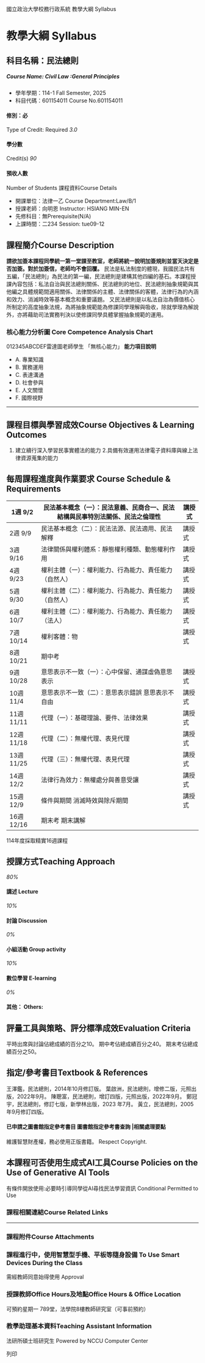 國立政治大學校務行政系統 教學大綱 Syllabus
# 教學大綱 Syllabus
##  科目名稱：民法總則
#####  Course Name: Civil Law :General Principles
  * 學年學期：114-1 Fall Semester, 2025 
  * 科目代碼：601154011 Course No.601154011


#### 修別：必
Type of Credit: Required 
_3.0_
#### 學分數
Credit(s)
_90_
#### 預收人數
Number of Students
課程資料Course Details
  * 開課單位：法律一乙 Course Department:Law/B/1 
  * 授課老師：向明恩 Instructor: HSIANG MIN-EN 
  * 先修科目：無Prerequisite(N/A)
  * 上課時間：二234 Session: tue09-12


##  課程簡介Course Description
**請欲加簽本課程同學統一第一堂課至教室，老師將統一說明加簽規則並當天決定是否加簽。對於加簽信，老師均不會回覆。**
民法是私法制度的體現，我國民法共有五編，「民法總則」為民法的第一編，民法總則是建構其他四編的基石。本課程授課內容包括：私法自治與民法總則關係、民法總則的地位、民法總則抽象規範與其他編之具體規範間適用關係、法律關係的主體、法律關係的客體，法律行為的內涵和效力、消滅時效等基本概念和重要議題。
又民法總則是以私法自治為價值核心所制定的高度抽象法規，為將抽象規範能為修課同學理解與吸收，除就學理為解說外，亦將藉助司法實務判決以使修課同學具體掌握抽象規範的運用。
###  核心能力分析圖 Core Competence Analysis Chart
012345ABCDEF雷達圖老師學生
「無核心能力」 
**能力項目說明**
  * A. 專業知識
  * B. 實務運用
  * C. 表達溝通
  * D. 社會參與
  * E. 人文關懷
  * F. 國際視野


* * *
##  課程目標與學習成效Course Objectives & Learning Outcomes 
1. 建立續行深入學習民事實體法的能力
2.具備有效運用法律電子資料庫與線上法律資源蒐集的能力
##  每周課程進度與作業要求 Course Schedule & Requirements
1週 9/2 |  民法基本概念（一）：民法意義、民商合一、民法結構與民事特別法關係、民法之倫理性 |  講授式  
---|---|---  
2週 9/9 |  民法基本概念（二）：民法法源、民法適用、民法解釋 |  講授式  
3週 9/16 |  法律關係與權利體系：靜態權利種類、動態權利作用 |  講授式  
4週 9/23 |  權利主體（一）：權利能力、行為能力、責任能力（自然人） |  講授式  
5週 9/30 |  權利主體（二）：權利能力、行為能力、責任能力（自然人） |  講授式  
6週 10/7 |  權利主體（二）：權利能力、行為能力、責任能力（法人） |  講授式  
7週 10/14 |  權利客體：物 |  講授式  
8週10/21 |  期中考  |   
9週10/28 |  意思表示不一致（一）：心中保留、通謀虛偽意思表示 |  講授式  
10週11/4 |  意思表示不一致（二）：意思表示錯誤 意思表示不自由 |  講授式  
11週11/11 |  代理（一）：基礎理論、要件、法律效果 |  講授式  
12週11/18 |  代理（二）：無權代理、表見代理 |  講授式  
13週11/25 |  代理（三）：無權代理、表見代理 |  講授式  
14週12/2 |  法律行為效力：無權處分與善意受讓 |  講授式  
15週12/9 |  條件與期間 消滅時效與除斥期間 |  講授式  
16週12/16 |  期末考 期末講解 |   
114年度採取精實16週課程  
##  授課方式Teaching Approach
_80%_
####  講述 Lecture
_10%_
####  討論 Discussion
_0%_
####  小組活動 Group activity
_10%_
####  數位學習 E-learning
_0%_
####  其他： Others:
##  評量工具與策略、評分標準成效Evaluation Criteria
平時出席與討論佔總成績的百分之10。
期中考佔總成績百分之40。
期末考佔總成績百分之50。
##  指定/參考書目Textbook & References
王澤鑑，民法總則，2014年10月修訂版。
葉啟洲，民法總則，增修二版，元照出版，2022年9月。
陳聰富，民法總則，增訂四版，元照出版，2022年9月。
鄭冠宇，民法總則，修訂七版，新學林出版，2023 年7月。
黃立，民法總則，2005年9月修訂四版。
####  已申請之圖書館指定參考書目  圖書館指定參考書查詢 |相關處理要點
維護智慧財產權，務必使用正版書籍。 Respect Copyright.
##  本課程可否使用生成式AI工具Course Policies on the Use of Generative AI Tools
有條件開放使用:必要時引導同學從AI尋找民法學習資訊 Conditional Permitted to Use 
###  課程相關連結Course Related Links
* * *
###  課程附件Course Attachments
###  課程進行中，使用智慧型手機、平板等隨身設備 To Use Smart Devices During the Class
需經教師同意始得使用  Approval
###  授課教師Office Hours及地點Office Hours & Office Location
可預約星期一 789堂，法學院8樓教師研究室（可事前預約）
###  教學助理基本資料Teaching Assistant Information
法研所碩士班研究生
Powered by NCCU Computer Center
  
列印
